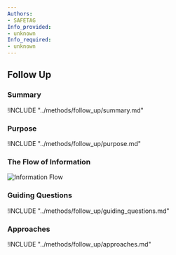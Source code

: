 ```yaml
---
Authors:
- SAFETAG
Info_provided:
- unknown
Info_required:
- unknown
---
```


## Follow Up

### Summary
!INCLUDE "../methods/follow_up/summary.md"

### Purpose
!INCLUDE "../methods/follow_up/purpose.md"

### The Flow of Information
![ Information Flow](images/info_flows/follow_up.svg)

### Guiding Questions
!INCLUDE "../methods/follow_up/guiding_questions.md"

### Approaches
!INCLUDE "../methods/follow_up/approaches.md"
